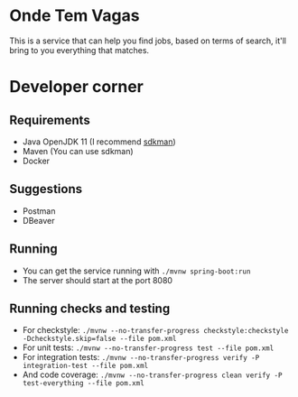 # Onde Tem Vagas

This is a service that can help you find jobs, based on terms of search, it'll bring to you everything that matches.

# Developer corner

## Requirements

- Java OpenJDK 11 (I recommend [sdkman](https://sdkman.io/install))
- Maven (You can use sdkman)
- Docker

## Suggestions

- Postman
- DBeaver

## Running

- You can get the service running with `./mvnw spring-boot:run`
- The server should start at the port 8080

## Running checks and testing

- For checkstyle: `./mvnw --no-transfer-progress checkstyle:checkstyle -Dcheckstyle.skip=false --file pom.xml`
- For unit tests: `./mvnw --no-transfer-progress test --file pom.xml`
- For integration tests: `./mvnw --no-transfer-progress verify -P integration-test --file pom.xml`
- And code coverage: `./mvnw --no-transfer-progress clean verify -P test-everything --file pom.xml`